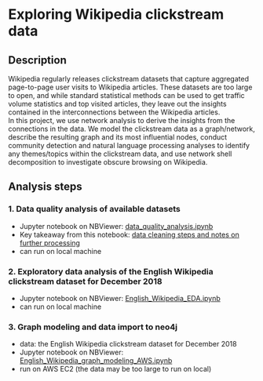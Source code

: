 # Exploring Wikipedia clickstream data

## Description  
Wikipedia regularly releases clickstream datasets that capture aggregated page-to-page user visits to Wikipedia articles. These datasets are too large to open, and while standard statistical methods can be used to get traffic volume statistics and top visited articles, they leave out the insights contained in the interconnections between the Wikipedia articles.  
In this project, we use network analysis to derive the insights from the connections in the data. We model the clickstream data as a graph/network, describe the resulting graph and its most influential nodes, conduct community detection and natural language processing analyses to identify any themes/topics within the clickstream data, and use network shell decomposition to investigate obscure browsing on Wikipedia.  


## Analysis steps
### 1. Data quality analysis of available datasets
   - Jupyter notebook on NBViewer: [data_quality_analysis.ipynb](https://nbviewer.jupyter.org/github/33eyes/wiki-clickstream-graph/blob/wip-local/data_quality_analysis.ipynb)  
   - Key takeaway from this notebook: [data cleaning steps and notes on further processing](https://nbviewer.jupyter.org/github/33eyes/wiki-clickstream-graph/blob/wip-local/data_quality_analysis.ipynb#Data-cleaning-steps-to-do-for-each-raw-dataset)  
   - can run on local machine  

### 2. Exploratory data analysis of the English Wikipedia clickstream dataset for December 2018
   - Jupyter notebook on NBViewer: [English_Wikipedia_EDA.ipynb](https://nbviewer.jupyter.org/github/33eyes/wiki-clickstream-graph/blob/wip-local/English_Wikipedia_EDA.ipynb)  
   - can run on local machine  

### 3. Graph modeling and data import to neo4j  
   - data: the English Wikipedia clickstream dataset for December 2018
   - Jupyter notebook on NBViewer: [English_Wikipedia_graph_modeling_AWS.ipynb](https://nbviewer.jupyter.org/github/33eyes/wiki-clickstream-graph/blob/wip-local/English_Wikipedia_graph_modeling_AWS.ipynb)  
   - run on AWS EC2 (the data may be too large to run on local)  
